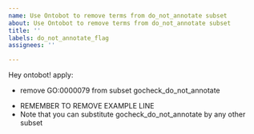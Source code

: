 ```yaml
---
name: Use Ontobot to remove terms from do_not_annotate subset
about: Use Ontobot to remove terms from do_not_annotate subset
title: ''
labels: do_not_annotate_flag
assignees: ''

---
```


Hey ontobot! apply: 

* remove GO:0000079 from subset gocheck_do_not_annotate

- REMEMBER TO REMOVE EXAMPLE LINE 
- Note that you can substitute gocheck_do_not_annotate by any other subset
